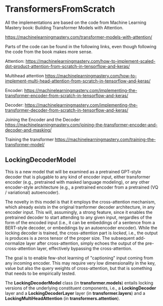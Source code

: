 # TransformersFromScratch
All the implementations are based on the code from Machine Learning Mastery book: Building Transformer Models with Attention.

https://machinelearningmastery.com/transformer-models-with-attention/

Parts of the code can be found in the following links, even though following the code from the book makes more sense.

Attention:
https://machinelearningmastery.com/how-to-implement-scaled-dot-product-attention-from-scratch-in-tensorflow-and-keras/

Multihead attention
https://machinelearningmastery.com/how-to-implement-multi-head-attention-from-scratch-in-tensorflow-and-keras/

Encoder:
https://machinelearningmastery.com/implementing-the-transformer-encoder-from-scratch-in-tensorflow-and-keras/

Decoder:
https://machinelearningmastery.com/implementing-the-transformer-decoder-from-scratch-in-tensorflow-and-keras/

Joining the Encoder and the Decoder
https://machinelearningmastery.com/joining-the-transformer-encoder-and-decoder-and-masking/

Training the transformer
https://machinelearningmastery.com/training-the-transformer-model/

## LockingDecoderModel

This is a new model that will be examined as a pretrained GPT-style decoder that is plugable to any kind of encoder input, either transformer encoder (e.g., pretrained with masked language modeling), or any other encoder-style architecture (e.g., a pretrained encoder from a pretrained (VQ / variational) autoencoder).

The novelty in this model is that it employs the cross-attention mechanism, which already exists in the original tranformer decoder architecture, in any encoder input. This will, assumingly, a strong feature, since it enables the pretrained decoder to start attending to any given input, rergardles of the form of the encoded input (i.e., it can be embeddings of a sentence from a BERT-style decoder, or embeddings by an autoencoder encoder). While the locking decoder is trained, the cross-attention part is *locked*, i.e., the output is produces is a zeros tensor of the proper size. The subsequent add-normalize layer after cross-attention, simply echoes the output of the pre-cross-attention layer, effectively bypassing the cross-attention.

The goal is to enable few-shot learning of "captioning" input coming from any incoming encoder. This may require very low dimensionality in the key, value but also the query weights of cross-attention, but that is something that needs to be empirically tested.

The **LockingDecoderModel** class (in **transformer.models**) entails locking versions of the underlying constituent components, i.e., a **LockingDecoder** layer and a **LockingDecoderLayer** layer (in **transformer.layers**) and a **LockingMultiHeadAttention** (in **transformers.attention**).